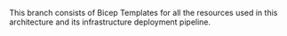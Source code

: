 This branch consists of Bicep Templates for all the resources used in this architecture and its infrastructure deployment pipeline.